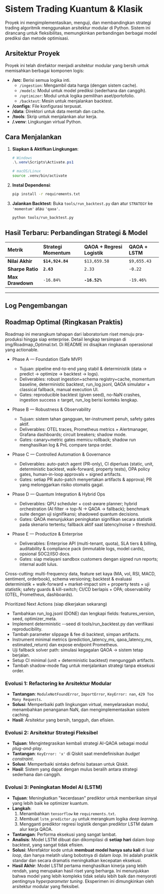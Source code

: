# Sistem Trading Kuantum & Klasik

Proyek ini mengimplementasikan, menguji, dan membandingkan strategi trading algoritmik menggunakan arsitektur modular di Python. Sistem ini dirancang untuk fleksibilitas, memungkinkan perbandingan berbagai model prediksi dan metode optimisasi.

## Arsitektur Proyek

Proyek ini telah direfaktor menjadi arsitektur modular yang bersih untuk memisahkan berbagai komponen logis:

-   **/src**: Berisi semua logika inti.
    -   `/ingestion`: Mengambil data harga (dengan sistem cache).
    -   `/models`: Modul untuk model prediksi (sederhana dan canggih).
    -   `/optimizer`: Modul untuk logika pemilihan aset/portofolio.
    -   `/backtest`: Mesin untuk menjalankan backtest.
-   **/configs**: File konfigurasi terpusat.
-   **/data**: Direktori untuk data mentah dan cache.
-   **/tools**: Skrip untuk menjalankan alur kerja.
-   **/.venv**: Lingkungan virtual Python.

## Cara Menjalankan

1.  **Siapkan & Aktifkan Lingkungan**:
    ```powershell
    # Windows
    .\.venv\Scripts\Activate.ps1
    ```
    ```bash
    # macOS/Linux
    source .venv/bin/activate
    ```
2.  **Instal Dependensi**:
    ```bash
    pip install -r requirements.txt
    ```
3.  **Jalankan Backtest**: Buka `tools/run_backtest.py` dan atur `STRATEGY` ke `'momentum'` atau `'qaoa'`.
    ```bash
    python tools/run_backtest.py
    ```

## Hasil Terbaru: Perbandingan Strategi & Model

| Metrik | Strategi Momentum | QAOA + Regresi Logistik | QAOA + LSTM |
| :--- | :--- | :--- | :--- |
| **Nilai Akhir** | **`$14,924.84`** | `$13,659.58` | `$9,655.43`|
| **Sharpe Ratio** | **`2.63`** | `2.33` | `-0.22`|
| **Max Drawdown** | `-16.84%` | **`-16.52%`**| `-19.46%`|

---

## Log Pengembangan

## Roadmap Optimal (Ringkasan Praktis)

Roadmap ini merangkum tahapan dari laboratorium riset menuju pra-produksi hingga siap enterprise. Detail lengkap tersimpan di img/Roadmap_Optimal.txt. Di README ini disajikan ringkasan operasional yang actionable.

- Phase A — Foundation (Safe MVP)
  - Tujuan: pipeline end-to-end yang stabil & deterministik (data → predict → optimize → backtest → logs).
  - Deliverables: robust ingestion+schema registry+cache, momentum baseline, deterministic backtest, run_log.jsonl, QAOA simulator + classical fallback, manual execution UI.
  - Gates: reproducible backtest (given seed), no-NaN crashes, ingestion success ≥ target, run_log berisi konteks lengkap.

- Phase B — Robustness & Observability
  - Tujuan: sistem tahan gangguan, ter-instrument penuh, safety gates aktif.
  - Deliverables: OTEL traces, Prometheus metrics + Alertmanager, Grafana dashboards; circuit breakers; shadow mode.
  - Gates: canary+metric gates memicu rollback; shadow run menghasilkan log & PnL compare tanpa order.

- Phase C — Controlled Automation & Governance
  - Deliverables: auto-patch agent (PR-only), CI diperluas (static, unit, deterministic backtest, walk-forward, property tests), OPA policy gates, human-in-loop approvals + signed artifacts.
  - Gates: setiap PR auto-patch menyertakan artifacts & approval; PR yang melonggarkan risiko otomatis gagal.

- Phase D — Quantum Integration & Hybrid Ops
  - Deliverables: QPU scheduler + cost-aware planner; hybrid orchestration (AI filter → top-N → QAOA → fallback); benchmark suite dengan uji signifikansi; shadowed quantum decisions.
  - Gates: QAOA menunjukkan peningkatan signifikan secara statistik pada skenario tertentu; fallback aktif saat latency/noise > threshold.

- Phase E — Productize & Enterprise
  - Deliverables: Enterprise API (multi-tenant, quota), SLA tiers & billing, auditability & compliance pack (immutable logs, model cards), opsional SOC2/ISO docs.
  - Gates: siap melayani sandbox customers dengan signed run reports; internal audit lulus.

Cross-cutting: multi-frequency data, feature set kaya (MA, vol, RSI, MACD, sentiment, orderbook), schema versioning; backtest & evaluasi deterministik + walk-forward + market-impact sim + property tests + uji statistik; safety guards & kill-switch; CI/CD berlapis + OPA; observability (OTEL, Prometheus, dashboards).

Prioritized Next Actions (siap dikerjakan sekarang)
- Tambahkan run_log.jsonl (DONE) dan lengkapi fields: features_version, seed, optimizer_meta.
- Implement deterministic --seed di tools/run_backtest.py dan verifikasi reproducibility.
- Tambah parameter slippage & fee di backtest, simpan artifacts.
- Instrument minimal metrics (prediction_latency_ms, qaoa_latency_ms, estimated_return) dan expose endpoint Prometheus.
- Uji fallback solver path: simulasi kegagalan QAOA → sistem tetap berjalan.
- Setup CI minimal (unit + deterministic backtest) mengunggah artifacts.
- Tambah shadow-mode flag untuk menjalankan strategi tanpa eksekusi order.

### Evolusi 1: Refactoring ke Arsitektur Modular
-   **Tantangan**: `ModuleNotFoundError`, `ImportError`, `KeyError: nan`, `429 Too Many Requests`.
-   **Solusi**: Memperbaiki path lingkungan virtual, menyelaraskan modul, menambahkan penanganan NaN, dan mengimplementasikan sistem caching.
-   **Hasil**: Arsitektur yang bersih, tangguh, dan efisien.

### Evolusi 2: Arsitektur Strategi Fleksibel
-   **Tujuan**: Mengintegrasikan kembali strategi AI-QAOA sebagai modul *plug-and-play*.
-   **Tantangan**: `KeyError: 'x'` di Qiskit saat mendefinisikan *budget constraint*.
-   **Solusi**: Memperbaiki sintaks definisi batasan untuk Qiskit.
-   **Hasil**: Sistem yang dapat dengan mulus beralih antara strategi sederhana dan canggih.

### Evolusi 3: Peningkatan Model AI (LSTM)
-   **Tujuan**: Meningkatkan "kecerdasan" prediktor untuk memberikan sinyal yang lebih baik ke optimizer kuantum.
-   **Langkah**:
    1.  Menambahkan `tensorflow` ke `requirements.txt`.
    2.  Membuat `lstm_predictor.py` untuk merangkum logika *deep learning*.
    3.  Mengganti prediktor regresi logistik dengan prediktor LSTM dalam alur kerja QAOA.
-   **Tantangan**: Performa eksekusi yang sangat lambat.
-   **Analisis**: Model LSTM dibuat dan dikompilasi di **setiap hari** dalam *loop* backtest, yang sangat tidak efisien.
-   **Solusi**: Merefaktor kode untuk **membuat model hanya satu kali** di luar *loop*, dan hanya melatih ulang bobotnya di dalam *loop*. Ini adalah praktik standar dan secara dramatis meningkatkan kecepatan eksekusi.
-   **Hasil Akhir**: Model LSTM pertama menghasilkan kinerja yang lebih rendah, yang merupakan hasil riset yang berharga. Ini menunjukkan bahwa model yang lebih kompleks tidak selalu lebih baik dan menyoroti pentingnya *hyperparameter tuning*. Eksperimen ini dimungkinkan oleh arsitektur modular yang fleksibel.
